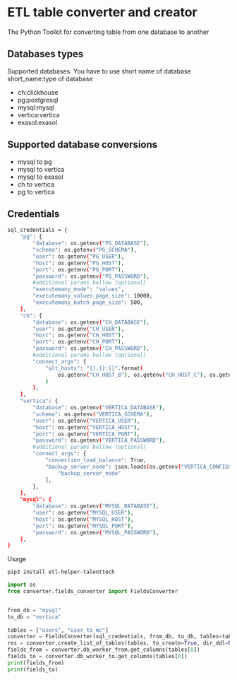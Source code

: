 ETL table converter and creator
==========

The Python Toolkit for converting table from one database to another

Databases types
-------------

Supported databases. You have to use short name of database
short_name:type of database 
* ch:clickhouse
* pg:postgresql
* mysql:mysql
* vertica:vertica
* exasol:exasol


Supported database conversions
-------------
* mysql to pg
* mysql to vertica
* mysql to exasol
* ch to vertica
* pg to vertica


Credentials
-------------
```sh
sql_credentials = {
    "pg": {
        "database": os.getenv("PG_DATABASE"),
        "schema": os.getenv("PG_SCHEMA"),
        "user": os.getenv("PG_USER"),
        "host": os.getenv("PG_HOST"),
        "port": os.getenv("PG_PORT"),
        "password": os.getenv("PG_PASSWORD"),
        #additional params bellow (optional) 
        "executemany_mode": "values",
        "executemany_values_page_size": 10000,
        "executemany_batch_page_size": 500,
    },
    "ch": {
        "database": os.getenv("CH_DATABASE"),
        "user": os.getenv("CH_USER"),
        "host": os.getenv("CH_HOST"),
        "port": os.getenv("CH_PORT"),
        "password": os.getenv("CH_PASSWORD"),
        #additional params bellow (optional) 
        "connect_args": {
            "alt_hosts": "{},{}:{}".format(
                os.getenv("CH_HOST_B"), os.getenv("CH_HOST_C"), os.getenv("CH_PORT")
            )
        },
    },
    "vertica": {
        "database": os.getenv("VERTICA_DATABASE"),
        "schema": os.getenv("VERTICA_SCHEMA"),
        "user": os.getenv("VERTICA_USER"),
        "host": os.getenv("VERTICA_HOST"),
        "port": os.getenv("VERTICA_PORT"),
        "password": os.getenv("VERTICA_PASSWORD"),
        #additional params bellow (optional) 
        "connect_args": {
            "connection_load_balance": True,
            "backup_server_node": json.loads(os.getenv("VERTICA_CONFIGS"))[
                "backup_server_node"
            ],
        },
    },
    "mysql": {
        "database": os.getenv("MYSQL_DATABASE"),
        "user": os.getenv("MYSQL_USER"),
        "host": os.getenv("MYSQL_HOST"),
        "port": os.getenv("MYSQL_PORT"),
        "password": os.getenv("MYSQL_PASSWORD"),
    },
}
```

Usage
```sh
pip3 install etl-helper-talenttech
```

```python
import os
from converter.fields_converter import FieldsConverter


from_db = "mysql"
to_db = "vertica"
  
tables = ["users", "user_to_mc"]
converter = FieldsConverter(sql_credentials, from_db, to_db, tables=tables, advanced_features=[0, 1])
res = converter.create_list_of_tables(tables, to_create=True, dir_ddl=None)
fields_from = converter.db_worker_from.get_columns(tables[0])
fields_to = converter.db_worker_to.get_columns(tables[0])
print(fields_from)
print(fields_to)
